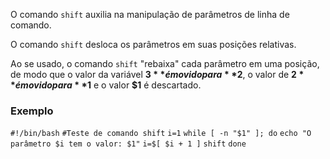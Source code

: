 O comando `shift` auxilia na manipulação de parâmetros de linha de comando.

O comando `shift` desloca os parâmetros em suas posições relativas.

Ao se usado, o comando `shift` "rebaixa" cada parâmetro em uma posição, de modo que o valor da variável **$3** é movido para **$2**, o valor de **$2** é movido para **$1** e o valor **$1** é descartado.

### Exemplo
`#!/bin/bash`
`#Teste de comando shift`
`i=1`
`while [ -n "$1" ]; do`
	`echo "O parâmetro $i tem o valor: $1"`
	`i=$[ $i + 1 ]`
	`shift`
`done`
